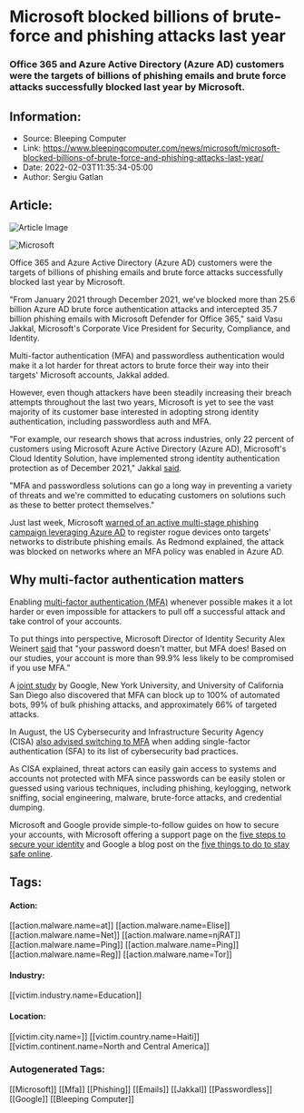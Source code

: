 # Microsoft blocked billions of brute-force and phishing attacks last year
### Office 365 and Azure Active Directory (Azure AD) customers were the targets of billions of phishing emails and brute force attacks successfully blocked last year by Microsoft.

## Information:
+ Source: Bleeping Computer
+ Link: https://www.bleepingcomputer.com/news/microsoft/microsoft-blocked-billions-of-brute-force-and-phishing-attacks-last-year/
+ Date: 2022-02-03T11:35:34-05:00
+ Author: Sergiu Gatlan


## Article:
![Article Image](https://www.bleepstatic.com/content/hl-images/2021/09/15/Microsoft_passwordless.jpg)

![Microsoft](https://www.bleepstatic.com/content/hl-images/2021/09/15/Microsoft_passwordless.jpg)


Office 365 and Azure Active Directory (Azure AD) customers were the targets of billions of phishing emails and brute force attacks successfully blocked last year by Microsoft.


"From January 2021 through December 2021, we've blocked more than 25.6 billion Azure AD brute force authentication attacks and intercepted 35.7 billion phishing emails with Microsoft Defender for Office 365," said Vasu Jakkal, Microsoft's Corporate Vice President for Security, Compliance, and Identity.


Multi-factor authentication (MFA) and passwordless authentication would make it a lot harder for threat actors to brute force their way into their targets' Microsoft accounts, Jakkal added.


However, even though attackers have been steadily increasing their breach attempts throughout the last two years, Microsoft is yet to see the vast majority of its customer base interested in adopting strong identity authentication, including passwordless auth and MFA. 


"For example, our research shows that across industries, only 22 percent of customers using Microsoft Azure Active Directory (Azure AD), Microsoft's Cloud Identity Solution, have implemented strong identity authentication protection as of December 2021," Jakkal [said](https://www.microsoft.com/security/blog/2022/02/03/cyber-signals-defending-against-cyber-threats-with-the-latest-research-insights-and-trends/).


"MFA and passwordless solutions can go a long way in preventing a variety of threats and we're committed to educating customers on solutions such as these to better protect themselves."


Just last week, Microsoft [warned of an active multi-stage phishing campaign leveraging Azure AD](https://www.bleepingcomputer.com/news/security/microsoft-warns-of-multi-stage-phishing-campaign-leveraging-azure-ad/) to register rogue devices onto targets' networks to distribute phishing emails. As Redmond explained, the attack was blocked on networks where an MFA policy was enabled in Azure AD.


Why multi-factor authentication matters
---------------------------------------


Enabling [multi-factor authentication (MFA)](https://www.bleepingcomputer.com/tag/mfa/) whenever possible makes it a lot harder or even impossible for attackers to pull off a successful attack and take control of your accounts.


To put things into perspective, Microsoft Director of Identity Security Alex Weinert [said](https://techcommunity.microsoft.com/t5/Azure-Active-Directory-Identity/Your-Pa-word-doesn-t-matter/ba-p/731984/?/en-US/index.html) that "your password doesn't matter, but MFA does! Based on our studies, your account is more than 99.9% less likely to be compromised if you use MFA."


A [joint study](https://security.googleblog.com/2019/05/new-research-how-effective-is-basic.html?/en-US/index.html) by Google, New York University, and University of California San Diego also discovered that MFA can block up to 100% of automated bots, 99% of bulk phishing attacks, and approximately 66% of targeted attacks.


In August, the US Cybersecurity and Infrastructure Security Agency (CISA) [also advised switching to MFA](https://www.bleepingcomputer.com/news/security/cisa-don-t-use-single-factor-auth-on-internet-exposed-systems/) when adding single-factor authentication (SFA) to its list of cybersecurity bad practices.


As CISA explained, threat actors can easily gain access to systems and accounts not protected with MFA since passwords can be easily stolen or guessed using various techniques, including phishing, keylogging, network sniffing, social engineering, malware, brute-force attacks, and credential dumping.


Microsoft and Google provide simple-to-follow guides on how to secure your accounts, with Microsoft offering a support page on the [five steps to secure your identity](https://aka.ms/securitysteps) and Google a blog post on the [five things to do to stay safe online](https://www.blog.google/technology/safety-security/five-things-you-can-do-right-now-to-stay-safer-online/).





## Tags:

#### Action:
[[action.malware.name=at]] [[action.malware.name=Elise]] [[action.malware.name=Net]] [[action.malware.name=njRAT]] [[action.malware.name=Ping]] [[action.malware.name=Ping]] [[action.malware.name=Reg]] [[action.malware.name=Tor]]

#### Industry:
[[victim.industry.name=Education]]

#### Location:
[[victim.city.name=]] [[victim.country.name=Haiti]] [[victim.continent.name=North and Central America]]

### Autogenerated Tags:
[[Microsoft]] [[Mfa]] [[Phishing]] [[Emails]] [[Jakkal]] [[Passwordless]] [[Google]] [[Bleeping Computer]]

